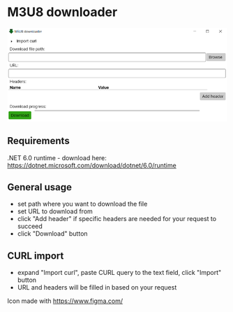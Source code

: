 # M3U8 downloader
![Screenshot](img/screen.png)

## Requirements
.NET 6.0 runtime - download here: https://dotnet.microsoft.com/download/dotnet/6.0/runtime

## General usage
- set path where you want to download the file
- set URL to download from
- click "Add header" if specific headers are needed for your request to succeed
- click "Download" button

## CURL import
- expand "Import curl", paste CURL query to the text field, click "Import" button
- URL and headers will be filled in based on your request

Icon made with https://www.figma.com/

